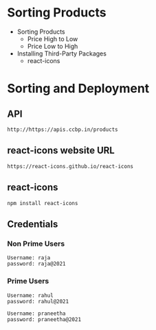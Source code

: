 # Sorting Products

- Sorting Products
  - Price High to Low
  - Price Low to High
- Installing Third-Party Packages
  - react-icons
# Sorting and Deployment

## API

```
http://https://apis.ccbp.in/products
```

## react-icons website URL

```
https://react-icons.github.io/react-icons
```

## react-icons

```
npm install react-icons
```

## Credentials

### Non Prime Users

```
Username: raja
password: raja@2021
```

### Prime Users

```
Username: rahul
password: rahul@2021
```

```
Username: praneetha
password: praneetha@2021
```

